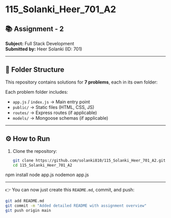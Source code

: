 # 115_Solanki_Heer_701_A2

## 📚 Assignment - 2  
**Subject:** Full Stack Development  
**Submitted by:** Heer Solanki (ID: 701)  

---

## 📂 Folder Structure
This repository contains solutions for **7 problems**, each in its own folder:


Each problem folder includes:
- `app.js` / `index.js` → Main entry point  
- `public/` → Static files (HTML, CSS, JS)  
- `routes/` → Express routes (if applicable)  
- `models/` → Mongoose schemas (if applicable)  

---

## ⚙️ How to Run

1. Clone the repository:
   ```bash
   git clone https://github.com/solanki810/115_Solanki_Heer_701_A2.git
   cd 115_Solanki_Heer_701_A2
npm install
node app.js
nodemon app.js

---

👉 You can now just create this `README.md`, commit, and push:

```bash
git add README.md
git commit -m "Added detailed README with assignment overview"
git push origin main
